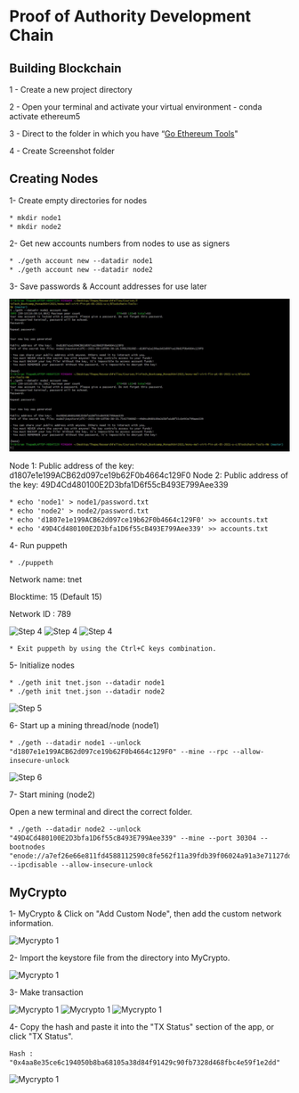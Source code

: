 # Proof of Authority Development Chain

## Building Blockchain

1 - Create  a new project directory 

2 - Open your terminal and activate your virtual environment - conda activate ethereum5

3 - Direct to the folder in which you have “[Go Ethereum Tools](https://geth.ethereum.org/downloads/)"

4 - Create Screenshot folder


## Creating Nodes

1- Create empty directories for nodes

    * mkdir node1 
    * mkdir node2

2- Get new accounts numbers from nodes to use as signers

    * ./geth account new --datadir node1
    * ./geth account new --datadir node2
    
3- Save passwords & Account addresses for use later

 ![step 1-2-3](https://github.com/TribThapa/Blockchain_Homework/blob/main/POA_DevelopmentChain/POA_Images/1.JPG)
 
Node 1: Public address of the key:   d1807e1e199ACB62d097ce19b62F0b4664c129F0
Node 2: Public address of the key:   49D4Cd480100E2D3bfa1D6f55cB493E799Aee339

    * echo 'node1' > node1/password.txt
    * echo 'node2' > node2/password.txt
    * echo 'd1807e1e199ACB62d097ce19b62F0b4664c129F0' >> accounts.txt
    * echo '49D4Cd480100E2D3bfa1D6f55cB493E799Aee339' >> accounts.txt
 
4- Run puppeth

    * ./puppeth
     
   Network name: tnet
   
   Blocktime: 15 (Default 15)
   
   Network ID : 789
   
   ![Step 4](https://github.com/arzuisiktopbas/18-Blockchain/blob/main/Screenshot/3.png)
   ![Step 4](https://github.com/arzuisiktopbas/18-Blockchain/blob/main/Screenshot/4.png)
   ![Step 4](https://github.com/arzuisiktopbas/18-Blockchain/blob/main/Screenshot/5.png)
   
    * Exit puppeth by using the Ctrl+C keys combination.
    
5- Initialize nodes 
    
    * ./geth init tnet.json --datadir node1
    * ./geth init tnet.json --datadir node2
   
   ![Step 5](https://github.com/arzuisiktopbas/18-Blockchain/blob/main/Screenshot/6.png)

6- Start up a mining thread/node (node1)
       
    * ./geth --datadir node1 --unlock "d1807e1e199ACB62d097ce19b62F0b4664c129F0" --mine --rpc --allow-insecure-unlock
    
    
   ![Step 6](https://github.com/arzuisiktopbas/18-Blockchain/blob/main/Screenshot/7.png) 
   
7- Start mining (node2)

   Open a new terminal and direct the correct folder.

    * ./geth --datadir node2 --unlock "49D4Cd480100E2D3bfa1D6f55cB493E799Aee339" --mine --port 30304 --bootnodes "enode://a7ef26e66e811fd4588112590c8fe562f11a39fdb39f06024a91a3e71127dd042350b7201ff25cb600acc37cb80c634e932a093ea31f118996107181317fbf1c@127.0.0.1:30303" --ipcdisable --allow-insecure-unlock
 
## MyCrypto

1- MyCrypto & Click on "Add Custom Node", then add the custom network information.
   
   ![Mycrypto 1](https://github.com/arzuisiktopbas/18-Blockchain/blob/main/Screenshot/9.png) 

2- Import the keystore file from the directory into MyCrypto.

   ![Mycrypto 1](https://github.com/arzuisiktopbas/18-Blockchain/blob/main/Screenshot/10.png) 

3- Make transaction
   
   ![Mycrypto 1](https://github.com/arzuisiktopbas/18-Blockchain/blob/main/Screenshot/11.png) 
   ![Mycrypto 1](https://github.com/arzuisiktopbas/18-Blockchain/blob/main/Screenshot/13.png)
   ![Mycrypto 1](https://github.com/arzuisiktopbas/18-Blockchain/blob/main/Screenshot/15.png) 

4- Copy the hash and paste it into the "TX Status" section of the app, or click "TX Status".

    Hash : "0x4aa8e35ce6c194050b8ba68105a38d84f91429c90fb7328d468fbc4e59f1e2dd"
    
   ![Mycrypto 1](https://github.com/arzuisiktopbas/18-Blockchain/blob/main/Screenshot/14.png) 
